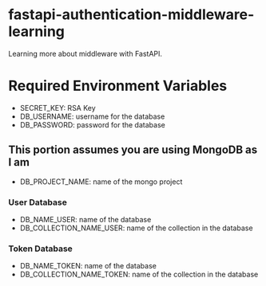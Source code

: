 # fastapi-authentication-middleware-learning
Learning more about middleware with FastAPI.


# Required Environment Variables

- SECRET_KEY: RSA Key
- DB_USERNAME: username for the database
- DB_PASSWORD: password for the database

## This portion assumes you are using MongoDB as I am

- DB_PROJECT_NAME: name of the mongo project

### User Database

- DB_NAME_USER: name of the database
- DB_COLLECTION_NAME_USER: name of the collection in the database

### Token Database

- DB_NAME_TOKEN: name of the database
- DB_COLLECTION_NAME_TOKEN: name of the collection in the database